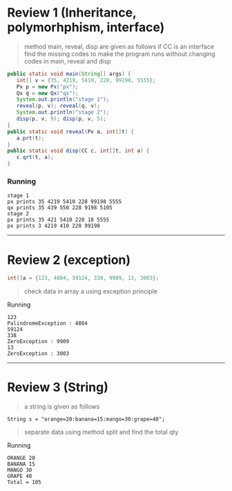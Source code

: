 # Review 1 (Inheritance, polymorhphism, interface)

> method main, reveal, disp are given as follows
> if CC is an interface
> find the missing codes to make the program runs
> without changing codes in main, reveal and disp

```Java
public static void main(String[] args) {
   int[] v = {35, 4219, 5410, 228, 99198, 5555};
   Px p = new Px("px");
   Qx q = new Qx("qx");
   System.out.println("stage 1");
   reveal(p, v); reveal(q, v);
   System.out.println("stage 2");
   disp(p, v, 9); disp(p, v, 5);
}
public static void reveal(Px a, int[]t) {
   a.prt(t);
}
public static void disp(CC c, int[]t, int a) {
   c.qrt(t, a);
}
```

### Running
```
stage 1
px prints 35 4219 5410 228 99198 5555
qx prints 35 439 550 228 9198 5105
stage 2
px prints 35 421 5410 228 18 5555
px prints 3 4219 410 228 99198
```

---------------------------------------------------------


# Review 2 (exception)
```Java
int[]a = {123, 4884, 59124, 338, 9909, 13, 3003};
```
> check data in array a using exception principle

Running
```
123
PalindromeException : 4884
59124
338
ZeroException : 9909
13
ZeroException : 3003
```



-------------------------------------

# Review 3 (String)

> a string is given as follows
```
String s = "orange=20:banana=15:mango=30:grape=40";
```
> separate data using method split and find the total qty

Running
```
ORANGE 20
BANANA 15
MANGO 30
GRAPE 40
Total = 105
```









